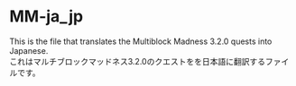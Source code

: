 # MM-ja_jp
This is the file that translates the Multiblock Madness 3.2.0 quests into Japanese.
<br>これはマルチブロックマッドネス3.2.0のクエストをを日本語に翻訳するファイルです。

